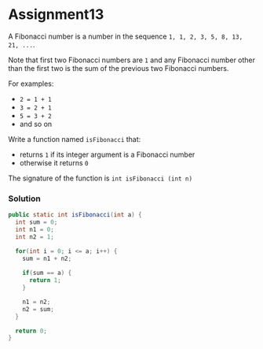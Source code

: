 # Assignment13

A Fibonacci number is a number in the sequence `1, 1, 2, 3, 5, 8, 13, 21, ...`.

Note that first two Fibonacci numbers are `1` and any Fibonacci number other than the first two is the sum of the previous two Fibonacci numbers.

For examples: 

* `2 = 1 + 1`
* `3 = 2 + 1`
* `5 = 3 + 2`
* and so on

Write a function named `isFibonacci` that:

* returns `1` if its integer argument is a Fibonacci number
* otherwise it returns `0`

The signature of the function is `int isFibonacci (int n)`

### Solution

```java
public static int isFibonacci(int a) {
  int sum = 0;
  int n1 = 0;
  int n2 = 1;

  for(int i = 0; i <= a; i++) {
    sum = n1 + n2;
    
    if(sum == a) {
      return 1;
    }

    n1 = n2;
    n2 = sum;
  }

  return 0;
}
```
